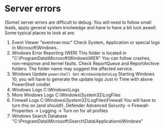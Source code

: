 # Server errors
(Some) server errors are difficult to debug. You will need to follow small leads, apply general system knolwedge and have to have a bit luck aswell.
Some typical places to look at are:
1. Event Viewer "eventvwr.msc"
  Check System, Application or special logs in Microsoft\Windows\..
2. Windows Error Reporting (WER)
  This folder is located in "C:\ProgramData\Microsoft\Windows\WER"
  You can follow crashes, non-response and kernel faults. Check ReportQueue and ReportArchive folders. The folder name may suggest the affected service.
3. Windows Update ```powershell Get-WindowsUpdateLog```
  Starting Windows 10, you will have to generate the update logs Just in Time with above PowerShell cmdlet
4. Windows Logs C:\Windows\Logs
5. More Windows Logs C:\Windows\System32\LogFiles
6. Firewall Logs C:\Windows\System32\LogFiles\Firewall
  You will have to turn this on (and should!). Defender Advanced Security -> Firewall-Properties -> Logging -> Turn on for all profiles
7. Windows Search Database "C:\ProgramData\Microsoft\Search\Data\Applications\Windows"
